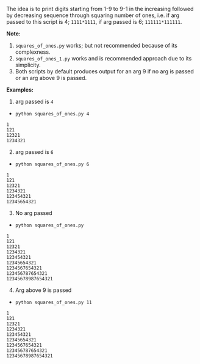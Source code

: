 The idea is to print digits starting from 1-9 to 9-1 in the increasing followed by decreasing sequence through squaring number of ones, i.e. if arg passed to this script is 4; `1111*1111`, if arg passed is 6; `111111*111111`.

**Note:**
1. `squares_of_ones.py` works; but not recommended because of its complexness.
2. `squares_of_ones_1.py` works and is recommended approach due to its simplicity.
3. Both scripts by default produces output for an arg 9 if no arg is passed or an arg above 9 is passed.

**Examples:**
1. arg passed is `4`
- `python squares_of_ones.py 4`
```
1
121
12321
1234321
```

2. arg passed is `6`
- `python squares_of_ones.py 6`
```
1
121
12321
1234321
123454321
12345654321
```
3. No arg passed
- `python squares_of_ones.py`
```
1
121
12321
1234321
123454321
12345654321
1234567654321
123456787654321
12345678987654321
```
4. Arg above 9 is passed
- `python squares_of_ones.py 11`
```
1
121
12321
1234321
123454321
12345654321
1234567654321
123456787654321
12345678987654321
```
